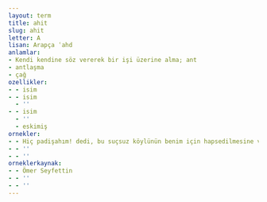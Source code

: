 ```yaml
---
layout: term
title: ahit
slug: ahit
letter: A
lisan: Arapça ʿahd
anlamlar:
- Kendi kendine söz vererek bir işi üzerine alma; ant
- antlaşma
- çağ
ozellikler:
- - isim
- - isim
  - ''
- - isim
  - ''
  - eskimiş
ornekler:
- - Hiç padişahım! dedi, bu suçsuz köylünün benim için hapsedilmesine vicdanım razı olmadı da onu azaptan kurtarayım diye ahdimi bozdum.
- - ''
- - ''
orneklerkaynak:
- - Ömer Seyfettin
- - ''
- - ''
---
```

